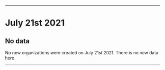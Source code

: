 
***

# July 21st 2021

## No data

No new organizations were created on July 21st 2021. There is no new data here.

***
